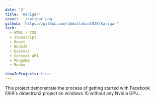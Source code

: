 ```yaml
---
date: '2'
title: 'Karigar'
cover: './karigar.png'
github: 'https://github.com/abdullahan1928/Karigar'
tech:
  - HTML / CSS
  - Javascript
  - React
  - NodeJS
  - Express
  - Context API
  - MongoDB
  - Redux

showInProjects: true
---
```


This project demonstrate the process of getting started with Facebook FAIR's detectron2 project on windows 10 without any Nvidia GPU..
